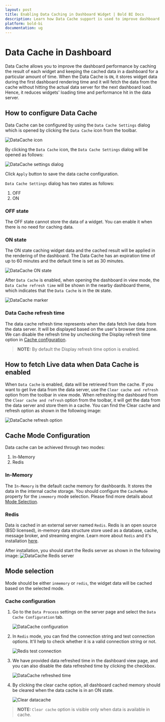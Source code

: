 ```yaml
---
layout: post
title: Enabling Data Caching in Dashboard Widget | Bold BI Docs
description: Learn how Data Cache support is used to improve dashboard performance by caching widget data during the interactions in a dashboard in the Bold BI application.
platform: bold-bi
documentation: ug
---
```


# Data Cache in Dashboard
Data Cache allows you to improve the dashboard performance by caching the result of each widget and keeping the cached data in a dashboard for a particular amount of time. When the Data Cache is `ON`, it stores widget data during the first dashboard rendering time and it will fetch the data from the cache without hitting the actual data server for the next dashboard load. Hence, it reduces widgets' loading time and performance hit in the data server.

## How to configure Data Cache
Data Cache can be configured by using the `Data Cache Settings` dialog which is opened by clicking the `Data Cache` icon from the toolbar.

![DataCache icon](/static/assets/embedded/working-with-dashboards/images/DataCache-toolbar-icon.png)

By clicking the `Data Cache` icon, the `Data Cache Settings` dialog will be opened as follows:

![DataCache settings dialog](/static/assets/embedded/working-with-dashboards/images/DataCache-settings-dialog.png#max-width=62%)

Click `Apply` button to save the data cache configuration.

`Data Cache Settings` dialog has two states as follows:
1. OFF
2. ON

### OFF state
The OFF state cannot store the data of a widget. You can enable it when there is no need for caching data.

### ON state
The ON state caching widget data and the cached result will be applied in the rendering of the dashboard. The Data Cache has an expiration time of up to 60 minutes and the default time is set as 30 minutes.

![DataCache ON state](/static/assets/embedded/working-with-dashboards/images/DataCache-ON-state.png#max-width=62%)

After `Data Cache` is enabled, when opening the dashboard in view mode, the `Data Cache refresh time` will be shown in the nearby dashboard theme, which indicates that the `Data Cache` is in the `ON` state.

![DataCache marker](/static/assets/embedded/working-with-dashboards/images/DataCache-cachemark.png#max-width=100%)

### Data Cache refresh time
The data cache refresh time represents when the data fetch live data from the data server. It will be displayed based on the user's browser time zone. We can disable the refresh time by unchecking the Display refresh time option in [Cache configuration](/embedded-bi/working-with-dashboards/data-cache/#cache-configuration).

>**NOTE:** By default the Display refresh time option is enabled. 

## How to fetch Live data when Data Cache is enabled
When `Data Cache` is enabled, data will be retrieved from the cache. If you want to get live data from the data server, use the `Clear cache and refresh` option from the toolbar in view mode. When refreshing the dashboard from the `Clear cache and refresh` option from the toolbar, it will get the data from the data server and store them in a cache. You can find the Clear cache and refresh option as shown in the following image:

![DataCache refresh option](/static/assets/embedded/working-with-dashboards/images/DataCache-refresh-option.png#max-width=100%)

## Cache Mode Configuration
Data cache can be achieved through two modes:
1. In-Memory
2. Redis

### In-Memory
The `In-Memory` is the default cache memory for dashboards. It stores the data in the internal cache storage. You should configure the `CacheMode` property for the `inmemory` mode selection. Please find more details about [Mode Selection](/embedded-bi/working-with-dashboards/data-cache/#mode-selection).

### Redis
Data is cached in an external server named `Redis`. Redis is an open source (BSD licensed), in-memory data structure store used as a database, cache, message broker, and streaming engine. Learn more about `Redis` and it's installation [here](https://redis.io/).

After installation, you should start the Redis server as shown in the following image:
![DataCache Redis server](/static/assets/embedded/working-with-dashboards/images/DataCache-Redis-server.png#max-width=70%)

## Mode selection
Mode should be either `inmemory` or `redis`, the widget data will be cached based on the selected mode.

### Cache configuration
1. Go to the `Data Process` settings on the server page and select the `Data Cache Configuration` tab.

    ![DataCache configuration](/static/assets/embedded/working-with-dashboards/images/datacache_configuration.png#max-width=100%)

2. In `Redis` mode, you can find the connection string and test connection options. It'll help to check whether it is a valid connection string or not.

    ![Redis test connection](/static/assets/embedded/working-with-dashboards/images/Redis_Mode.png#max-width=70%)

3. We have provided data refreshed time in the dashboard view page, and you can also disable the data refreshed time by clicking the checkbox.

    ![DataCache refreshed time](/static/assets/embedded/working-with-dashboards/images/display_refresh_time.png#max-width=70%)

4. By clicking the clear cache option, all dashboard cached memory should be cleared when the data cache is in an ON state.

    ![Clear datacache](/static/assets/embedded/working-with-dashboards/images/clear_cache.png#max-width=70%)

>**NOTE:** `Clear cache` option is visible only when data is available in cache.
 
